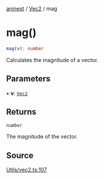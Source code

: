 [aninest](../../index.md) / [Vec2](../index.md) / mag

# mag()

```ts
mag(v): number
```

Calculates the magnitude of a vector.

## Parameters

• **v**: [`Vec2`](../type-aliases/Vec2.md)

## Returns

`number`

The magnitude of the vector.

## Source

[Utils/vec2.ts:107](https://github.com/zphrs/aninest/blob/3be3895/src/Utils/vec2.ts#L107)
